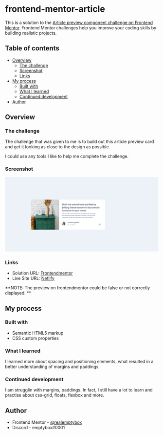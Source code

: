 # frontend-mentor-article

This is a solution to the [Article preview component challenge on Frontend Mentor](https://www.frontendmentor.io/challenges/article-preview-component-dYBN_pYFT). Frontend Mentor challenges help you improve your coding skills by building realistic projects. 

## Table of contents

- [Overview](#overview)
  - [The challenge](#the-challenge)
  - [Screenshot](#screenshot)
  - [Links](#links)
- [My process](#my-process)
  - [Built with](#built-with)
  - [What I learned](#what-i-learned)
  - [Continued development](#continued-development)
- [Author](#author)



## Overview

### The challenge


The challenge that was given to me is to build out this article preview card and get it looking as close to the design as possible.

I could use any tools I like to help me complete the challenge. 


### Screenshot

![](./article.png)



### Links

- Solution URL: [Frontendmentor](https://www.frontendmentor.io/solutions/3-card-component-using-html5-and-css3-B4yxVKc0g)
- Live Site URL: [Netlify](https://nostalgic-davinci-f8b9a9.netlify.app/)

**NOTE: The preview on frontendmentor could be false or not correctly displayed. **

## My process

### Built with

- Semantic HTML5 markup
- CSS custom properties


### What I learned

I learned more about spacing and positioning elements, what resulted in a better understanding of margins and paddings. 


### Continued development

I am strugglin with margins, paddings. In fact, I still have a lot to learn and practise about css-grid, floats, flexbox and more.



## Author

- Frontend Mentor - [@realemptybox](https://www.frontendmentor.io/profile/realemptybox)
- Discord - emptybox#0001
